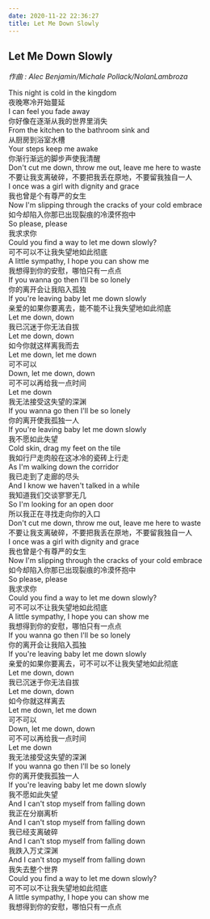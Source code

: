 ```yaml
---
date: 2020-11-22 22:36:27
title: Let Me Down Slowly
---
```

## Let Me Down Slowly
*作曲 : Alec Benjamin/Michale Pollack/NolanLambroza*

This night is cold in the kingdom  
夜晚寒冷开始蔓延  
I can feel you fade away  
你好像在逐渐从我的世界里消失  
From the kitchen to the bathroom sink and  
从厨房到浴室水槽  
Your steps keep me awake  
你渐行渐远的脚步声使我清醒  
Don't cut me down, throw me out, leave me here to waste  
不要让我支离破碎，不要把我丢在原地，不要留我独自一人  
I once was a girl with dignity and grace  
我也曾是个有尊严的女生  
Now I'm slipping through the cracks of your cold embrace  
如今却陷入你那已出现裂痕的冷漠怀抱中  
So please, please  
我求求你  
Could you find a way to let me down slowly?  
可不可以不让我失望地如此彻底  
A little sympathy, I hope you can show me  
我想得到你的安慰，哪怕只有一点点  
If you wanna go then I'll be so lonely  
你的离开会让我陷入孤独  
If you're leaving baby let me down slowly  
亲爱的如果你要离去，能不能不让我失望地如此彻底  
Let me down, down  
我已沉迷于你无法自拔  
Let me down, down  
如今你就这样离我而去  
Let me down, let me down  
可不可以  
Down, let me down, down  
可不可以再给我一点时间  
Let me down  
我无法接受这失望的深渊  
If you wanna go then I'll be so lonely  
你的离开使我孤独一人  
If you're leaving baby let me down slowly  
我不愿如此失望  
Cold skin, drag my feet on the tile  
我如行尸走肉般在这冰冷的瓷砖上行走  
As I'm walking down the corridor  
我已走到了走廊的尽头  
And I know we haven't talked in a while  
我知道我们交谈寥寥无几  
So I'm looking for an open door  
所以我正在寻找走向你的入口  
Don't cut me down, throw me out, leave me here to waste  
不要让我支离破碎，不要把我丢在原地，不要留我独自一人  
I once was a girl with dignity and grace  
我也曾是个有尊严的女生  
Now I'm slipping through the cracks of your cold embrace  
如今却陷入你那已出现裂痕的冷漠怀抱中  
So please, please  
我求求你  
Could you find a way to let me down slowly?  
可不可以不让我失望地如此彻底  
A little sympathy, I hope you can show me  
我想得到你的安慰，哪怕只有一点点  
If you wanna go then I'll be so lonely  
你的离开会让我陷入孤独  
If you're leaving baby let me down slowly  
亲爱的如果你要离去，可不可以不让我失望地如此彻底  
Let me down, down  
我已沉迷于你无法自拔  
Let me down, down  
如今你就这样离去  
Let me down, let me down  
可不可以  
Down, let me down, down  
可不可以再给我一点时间  
Let me down  
我无法接受这失望的深渊  
If you wanna go then I'll be so lonely  
你的离开使我孤独一人  
If you're leaving baby let me down slowly  
我不愿如此失望  
And I can't stop myself from falling down  
我正在分崩离析  
And I can't stop myself from falling down  
我已经支离破碎  
And I can't stop myself from falling down  
我跌入万丈深渊  
And I can't stop myself from falling down  
我失去整个世界  
Could you find a way to let me down slowly?  
可不可以不让我失望地如此彻底  
A little sympathy, I hope you can show me  
我想得到你的安慰，哪怕只有一点点
